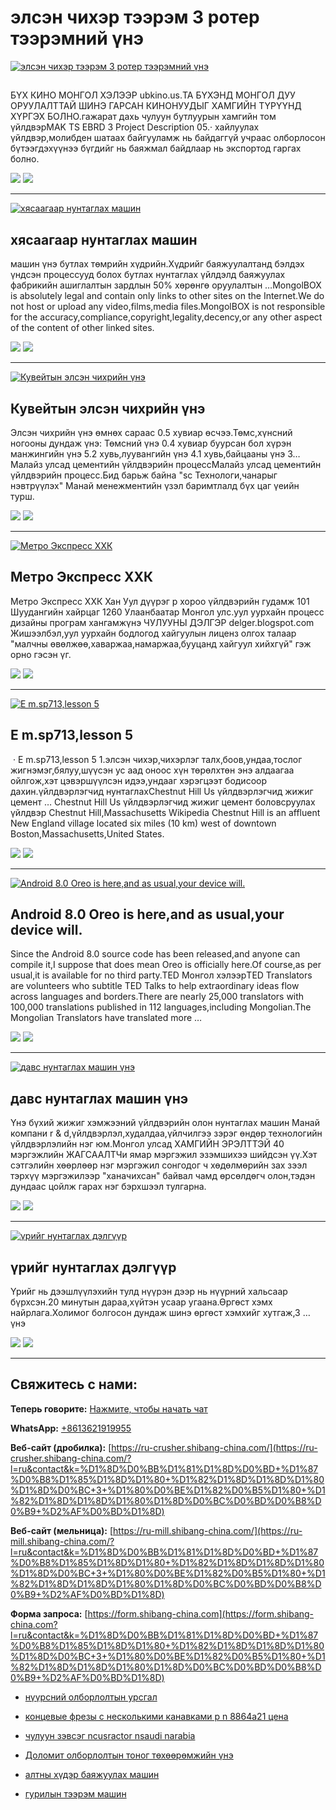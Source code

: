 # элсэн чихэр тээрэм 3 ротер тээрэмний үнэ

<a href="https://swt.shibang-china.com/?l=ru&img&k=%D1%8D%D0%BB%D1%81%D1%8D%D0%BD+%D1%87%D0%B8%D1%85%D1%8D%D1%80+%D1%82%D1%8D%D1%8D%D1%80%D1%8D%D0%BC+3+%D1%80%D0%BE%D1%82%D0%B5%D1%80+%D1%82%D1%8D%D1%8D%D1%80%D1%8D%D0%BC%D0%BD%D0%B8%D0%B9+%D2%AF%D0%BD%D1%8D" target="_blank">![элсэн чихэр тээрэм 3 ротер тээрэмний үнэ](http://static.shibang-china.com/all-800x300/462.jpg)</a>

## 
БҮХ КИНО МОНГОЛ ХЭЛЭЭР ubkino.us.ТА БҮХЭНД МОНГОЛ ДУУ ОРУУЛАЛТТАЙ ШИНЭ ГАРСАН КИНОНУУДЫГ ХАМГИЙН ТҮРҮҮНД ХҮРГЭХ БОЛНО.гажарат дахь чулуун бутлуурын хамгийн том үйлдвэрMAK TS EBRD 3 Project Description 05.&#183; хайлуулах үйлдвэр,молибден шатаах байгууламж нь байдаггүй учраас олборлосон бүтээгдэхүүнээ бүгдийг нь баяжмал байдлаар нь экспортод гаргах болно.


<a href="https://whatsapp.shibangsoft.com/WhatsApp.php" target="_blank" title="WhatsApp">![](http://static.shibang-china.com/icon/whatsapp.png)</a> <a href="https://swt.shibang-china.com/?l=ru&icon&k=%D1%8D%D0%BB%D1%81%D1%8D%D0%BD+%D1%87%D0%B8%D1%85%D1%8D%D1%80+%D1%82%D1%8D%D1%8D%D1%80%D1%8D%D0%BC+3+%D1%80%D0%BE%D1%82%D0%B5%D1%80+%D1%82%D1%8D%D1%8D%D1%80%D1%8D%D0%BC%D0%BD%D0%B8%D0%B9+%D2%AF%D0%BD%D1%8D" target="_blank">![](http://static.shibang-china.com/icon/chat-ru.png)</a>

---

<a href="https://swt.shibang-china.com/?l=ru&img&k=%D1%8D%D0%BB%D1%81%D1%8D%D0%BD+%D1%87%D0%B8%D1%85%D1%8D%D1%80+%D1%82%D1%8D%D1%8D%D1%80%D1%8D%D0%BC+3+%D1%80%D0%BE%D1%82%D0%B5%D1%80+%D1%82%D1%8D%D1%8D%D1%80%D1%8D%D0%BC%D0%BD%D0%B8%D0%B9+%D2%AF%D0%BD%D1%8D" target="_blank">![хясаагаар нунтаглах машин](http://static.shibang-china.com/all-800x300/44.jpg)</a>

## хясаагаар нунтаглах машин
машин үнэ бутлах төмрийн хүдрийн.Хүдрийг баяжуулалтанд бэлдэх үндсэн процессууд болох бутлах нунтаглах үйлдэлд баяжуулах фабрикийн ашиглалтын зардлын 50% хөрөнгө оруулалтын …MongolBOX is absolutely legal and contain only links to other sites on the Internet.We do not host or upload any video,films,media files.MongolBOX is not responsible for the accuracy,compliance,copyright,legality,decency,or any other aspect of the content of other linked sites.


<a href="https://whatsapp.shibangsoft.com/WhatsApp.php" target="_blank" title="WhatsApp">![](http://static.shibang-china.com/icon/whatsapp.png)</a> <a href="https://swt.shibang-china.com/?l=ru&icon&k=%D1%8D%D0%BB%D1%81%D1%8D%D0%BD+%D1%87%D0%B8%D1%85%D1%8D%D1%80+%D1%82%D1%8D%D1%8D%D1%80%D1%8D%D0%BC+3+%D1%80%D0%BE%D1%82%D0%B5%D1%80+%D1%82%D1%8D%D1%8D%D1%80%D1%8D%D0%BC%D0%BD%D0%B8%D0%B9+%D2%AF%D0%BD%D1%8D" target="_blank">![](http://static.shibang-china.com/icon/chat-ru.png)</a>

---

<a href="https://swt.shibang-china.com/?l=ru&img&k=%D1%8D%D0%BB%D1%81%D1%8D%D0%BD+%D1%87%D0%B8%D1%85%D1%8D%D1%80+%D1%82%D1%8D%D1%8D%D1%80%D1%8D%D0%BC+3+%D1%80%D0%BE%D1%82%D0%B5%D1%80+%D1%82%D1%8D%D1%8D%D1%80%D1%8D%D0%BC%D0%BD%D0%B8%D0%B9+%D2%AF%D0%BD%D1%8D" target="_blank">![Кувейтын элсэн чихрийн үнэ](http://static.shibang-china.com/all-800x300/921.jpg)</a>

## Кувейтын элсэн чихрийн үнэ
Элсэн чихрийн үнэ өмнөх сараас 0.5 хувиар өсчээ.Төмс,хүнсний ногооны дундаж үнэ: Төмсний үнэ 0.4 хувиар буурсан бол хүрэн манжингийн үнэ 5.2 хувь,луувангийн үнэ 4.1 хувь,байцааны үнэ 3…Малайз улсад цементийн үйлдвэрийн процессМалайз улсад цементийн үйлдвэрийн процесс.Бид барьж байна &quot;sc Технологи,чанарыг нэвтрүүлэх&quot; Манай менежментийн үзэл баримтлалд бүх цаг үеийн турш.


<a href="https://whatsapp.shibangsoft.com/WhatsApp.php" target="_blank" title="WhatsApp">![](http://static.shibang-china.com/icon/whatsapp.png)</a> <a href="https://swt.shibang-china.com/?l=ru&icon&k=%D1%8D%D0%BB%D1%81%D1%8D%D0%BD+%D1%87%D0%B8%D1%85%D1%8D%D1%80+%D1%82%D1%8D%D1%8D%D1%80%D1%8D%D0%BC+3+%D1%80%D0%BE%D1%82%D0%B5%D1%80+%D1%82%D1%8D%D1%8D%D1%80%D1%8D%D0%BC%D0%BD%D0%B8%D0%B9+%D2%AF%D0%BD%D1%8D" target="_blank">![](http://static.shibang-china.com/icon/chat-ru.png)</a>

---

<a href="https://swt.shibang-china.com/?l=ru&img&k=%D1%8D%D0%BB%D1%81%D1%8D%D0%BD+%D1%87%D0%B8%D1%85%D1%8D%D1%80+%D1%82%D1%8D%D1%8D%D1%80%D1%8D%D0%BC+3+%D1%80%D0%BE%D1%82%D0%B5%D1%80+%D1%82%D1%8D%D1%8D%D1%80%D1%8D%D0%BC%D0%BD%D0%B8%D0%B9+%D2%AF%D0%BD%D1%8D" target="_blank">![Метро Экспресс ХХК](http://static.shibang-china.com/all-800x300/476.jpg)</a>

## Метро Экспресс ХХК
Метро Экспресс ХХК Хан Уул дүүрэг р хороо үйлдвэрийн гудамж 101 Шуудангийн хайрцаг 1260 Улаанбаатар Монгол улс.уул уурхайн процесс дизайны програм хангамжүнэ ЧУЛУУНЫ ДЭЛГЭР delger.blogspot.com Жишээлбэл,уул уурхайн бодлогод хайгуулын лиценз олгох талаар &quot;малчны өвөлжөө,хаваржаа,намаржаа,бууцанд хайгуул хийхгүй&quot; гэж орно гэсэн үг.


<a href="https://whatsapp.shibangsoft.com/WhatsApp.php" target="_blank" title="WhatsApp">![](http://static.shibang-china.com/icon/whatsapp.png)</a> <a href="https://swt.shibang-china.com/?l=ru&icon&k=%D1%8D%D0%BB%D1%81%D1%8D%D0%BD+%D1%87%D0%B8%D1%85%D1%8D%D1%80+%D1%82%D1%8D%D1%8D%D1%80%D1%8D%D0%BC+3+%D1%80%D0%BE%D1%82%D0%B5%D1%80+%D1%82%D1%8D%D1%8D%D1%80%D1%8D%D0%BC%D0%BD%D0%B8%D0%B9+%D2%AF%D0%BD%D1%8D" target="_blank">![](http://static.shibang-china.com/icon/chat-ru.png)</a>

---

<a href="https://swt.shibang-china.com/?l=ru&img&k=%D1%8D%D0%BB%D1%81%D1%8D%D0%BD+%D1%87%D0%B8%D1%85%D1%8D%D1%80+%D1%82%D1%8D%D1%8D%D1%80%D1%8D%D0%BC+3+%D1%80%D0%BE%D1%82%D0%B5%D1%80+%D1%82%D1%8D%D1%8D%D1%80%D1%8D%D0%BC%D0%BD%D0%B8%D0%B9+%D2%AF%D0%BD%D1%8D" target="_blank">![E m.sp713,lesson 5](http://static.shibang-china.com/all-800x300/1517.jpg)</a>

## E m.sp713,lesson 5
&nbsp;&#0183;&#32;E m.sp713,lesson 5 1.элсэн чихэр,чихэрлэг талх,боов,ундаа,тослог жигнэмэг,бялуу,шүүсэн ус аад оноос хүн төрөлхтөн энэ алдаагаа ойлгож,хэт цэвэршүүлсэн идээ,ундааг хэрэгцээт бодисоор дахин.үйлдвэрлэгчид нунтаглахChestnut Hill Us үйлдвэрлэгчид жижиг цемент … Chestnut Hill Us үйлдвэрлэгчид жижиг цемент боловсруулах үйлдвэр Chestnut Hill,Massachusetts Wikipedia Chestnut Hill is an affluent New England village located six miles (10 km) west of downtown Boston,Massachusetts,United States.


<a href="https://whatsapp.shibangsoft.com/WhatsApp.php" target="_blank" title="WhatsApp">![](http://static.shibang-china.com/icon/whatsapp.png)</a> <a href="https://swt.shibang-china.com/?l=ru&icon&k=%D1%8D%D0%BB%D1%81%D1%8D%D0%BD+%D1%87%D0%B8%D1%85%D1%8D%D1%80+%D1%82%D1%8D%D1%8D%D1%80%D1%8D%D0%BC+3+%D1%80%D0%BE%D1%82%D0%B5%D1%80+%D1%82%D1%8D%D1%8D%D1%80%D1%8D%D0%BC%D0%BD%D0%B8%D0%B9+%D2%AF%D0%BD%D1%8D" target="_blank">![](http://static.shibang-china.com/icon/chat-ru.png)</a>

---

<a href="https://swt.shibang-china.com/?l=ru&img&k=%D1%8D%D0%BB%D1%81%D1%8D%D0%BD+%D1%87%D0%B8%D1%85%D1%8D%D1%80+%D1%82%D1%8D%D1%8D%D1%80%D1%8D%D0%BC+3+%D1%80%D0%BE%D1%82%D0%B5%D1%80+%D1%82%D1%8D%D1%8D%D1%80%D1%8D%D0%BC%D0%BD%D0%B8%D0%B9+%D2%AF%D0%BD%D1%8D" target="_blank">![Android 8.0 Oreo is here,and as usual,your device will.](http://static.shibang-china.com/all-800x300/1281.jpg)</a>

## Android 8.0 Oreo is here,and as usual,your device will.
Since the Android 8.0 source code has been released,and anyone can compile it,I suppose that does mean Oreo is officially here.Of course,as per usual,it is available for no third party.TED Монгол хэлээрTED Translators are volunteers who subtitle TED Talks to help extraordinary ideas flow across languages and borders.There are nearly 25,000 translators with 100,000 translations published in 112 languages,including Mongolian.The Mongolian Translators have translated more …


<a href="https://whatsapp.shibangsoft.com/WhatsApp.php" target="_blank" title="WhatsApp">![](http://static.shibang-china.com/icon/whatsapp.png)</a> <a href="https://swt.shibang-china.com/?l=ru&icon&k=%D1%8D%D0%BB%D1%81%D1%8D%D0%BD+%D1%87%D0%B8%D1%85%D1%8D%D1%80+%D1%82%D1%8D%D1%8D%D1%80%D1%8D%D0%BC+3+%D1%80%D0%BE%D1%82%D0%B5%D1%80+%D1%82%D1%8D%D1%8D%D1%80%D1%8D%D0%BC%D0%BD%D0%B8%D0%B9+%D2%AF%D0%BD%D1%8D" target="_blank">![](http://static.shibang-china.com/icon/chat-ru.png)</a>

---

<a href="https://swt.shibang-china.com/?l=ru&img&k=%D1%8D%D0%BB%D1%81%D1%8D%D0%BD+%D1%87%D0%B8%D1%85%D1%8D%D1%80+%D1%82%D1%8D%D1%8D%D1%80%D1%8D%D0%BC+3+%D1%80%D0%BE%D1%82%D0%B5%D1%80+%D1%82%D1%8D%D1%8D%D1%80%D1%8D%D0%BC%D0%BD%D0%B8%D0%B9+%D2%AF%D0%BD%D1%8D" target="_blank">![давс нунтаглах машин үнэ](http://static.shibang-china.com/all-800x300/991.jpg)</a>

## давс нунтаглах машин үнэ
Үнэ бүхий жижиг хэмжээний үйлдвэрийн олон нунтаглах машин Манай компани r &amp; d,үйлдвэрлэл,худалдаа,үйлчилгээ зэрэг өндөр технологийн үйлдвэрлэлийн нэг юм.Монгол улсад ХАМГИЙН ЭРЭЛТТЭЙ 40 мэргэжлийн ЖАГСААЛТЧи ямар мэргэжил эзэмшихээ шийдсэн үү.Хэт сэтгэлийн хөөрлөөр нэг мэргэжил сонгодог ч хөдөлмөрийн зах зээл тэрхүү мэргэжилээр &quot;ханачихсан&quot; байвал чамд өрсөлдөгч олон,тэдэн дундаас цойлж гарах нэг бэрхшээл тулгарна.


<a href="https://whatsapp.shibangsoft.com/WhatsApp.php" target="_blank" title="WhatsApp">![](http://static.shibang-china.com/icon/whatsapp.png)</a> <a href="https://swt.shibang-china.com/?l=ru&icon&k=%D1%8D%D0%BB%D1%81%D1%8D%D0%BD+%D1%87%D0%B8%D1%85%D1%8D%D1%80+%D1%82%D1%8D%D1%8D%D1%80%D1%8D%D0%BC+3+%D1%80%D0%BE%D1%82%D0%B5%D1%80+%D1%82%D1%8D%D1%8D%D1%80%D1%8D%D0%BC%D0%BD%D0%B8%D0%B9+%D2%AF%D0%BD%D1%8D" target="_blank">![](http://static.shibang-china.com/icon/chat-ru.png)</a>

---

<a href="https://swt.shibang-china.com/?l=ru&img&k=%D1%8D%D0%BB%D1%81%D1%8D%D0%BD+%D1%87%D0%B8%D1%85%D1%8D%D1%80+%D1%82%D1%8D%D1%8D%D1%80%D1%8D%D0%BC+3+%D1%80%D0%BE%D1%82%D0%B5%D1%80+%D1%82%D1%8D%D1%8D%D1%80%D1%8D%D0%BC%D0%BD%D0%B8%D0%B9+%D2%AF%D0%BD%D1%8D" target="_blank">![үрийг нунтаглах дэлгүүр](http://static.shibang-china.com/all-800x300/152.jpg)</a>

## үрийг нунтаглах дэлгүүр
Үрийг нь дээшлүүлэхийн тулд нүүрэн дээр нь нүүрний хальсаар бүрхсэн.20 минутын дараа,хүйтэн усаар угаана.Өргөст хэмх найрлага.Холимог болгосон дундаж шинэ өргөст хэмхийг хутгаж,3 … үнэ

<a href="https://whatsapp.shibangsoft.com/WhatsApp.php" target="_blank" title="WhatsApp">![](http://static.shibang-china.com/icon/whatsapp.png)</a> <a href="https://swt.shibang-china.com/?l=ru&icon&k=%D1%8D%D0%BB%D1%81%D1%8D%D0%BD+%D1%87%D0%B8%D1%85%D1%8D%D1%80+%D1%82%D1%8D%D1%8D%D1%80%D1%8D%D0%BC+3+%D1%80%D0%BE%D1%82%D0%B5%D1%80+%D1%82%D1%8D%D1%8D%D1%80%D1%8D%D0%BC%D0%BD%D0%B8%D0%B9+%D2%AF%D0%BD%D1%8D" target="_blank">![](http://static.shibang-china.com/icon/chat-ru.png)</a>

---
## Свяжитесь с нами:

**Теперь говорите:** [Нажмите, чтобы начать чат](https://swt.shibang-china.com?l=ru&contact&k=%D1%8D%D0%BB%D1%81%D1%8D%D0%BD+%D1%87%D0%B8%D1%85%D1%8D%D1%80+%D1%82%D1%8D%D1%8D%D1%80%D1%8D%D0%BC+3+%D1%80%D0%BE%D1%82%D0%B5%D1%80+%D1%82%D1%8D%D1%8D%D1%80%D1%8D%D0%BC%D0%BD%D0%B8%D0%B9+%D2%AF%D0%BD%D1%8D)

**WhatsApp:**  [+8613621919955](https://whatsapp.shibangsoft.com/WhatsApp.php)

**Веб-сайт (дробилка):** [https://ru-crusher.shibang-china.com/](https://ru-crusher.shibang-china.com/?l=ru&contact&k=%D1%8D%D0%BB%D1%81%D1%8D%D0%BD+%D1%87%D0%B8%D1%85%D1%8D%D1%80+%D1%82%D1%8D%D1%8D%D1%80%D1%8D%D0%BC+3+%D1%80%D0%BE%D1%82%D0%B5%D1%80+%D1%82%D1%8D%D1%8D%D1%80%D1%8D%D0%BC%D0%BD%D0%B8%D0%B9+%D2%AF%D0%BD%D1%8D)

**Веб-сайт (мельница):** [https://ru-mill.shibang-china.com/](https://ru-mill.shibang-china.com/?l=ru&contact&k=%D1%8D%D0%BB%D1%81%D1%8D%D0%BD+%D1%87%D0%B8%D1%85%D1%8D%D1%80+%D1%82%D1%8D%D1%8D%D1%80%D1%8D%D0%BC+3+%D1%80%D0%BE%D1%82%D0%B5%D1%80+%D1%82%D1%8D%D1%8D%D1%80%D1%8D%D0%BC%D0%BD%D0%B8%D0%B9+%D2%AF%D0%BD%D1%8D)

**Форма запроса:** [https://form.shibang-china.com](https://form.shibang-china.com?l=ru&contact&k=%D1%8D%D0%BB%D1%81%D1%8D%D0%BD+%D1%87%D0%B8%D1%85%D1%8D%D1%80+%D1%82%D1%8D%D1%8D%D1%80%D1%8D%D0%BC+3+%D1%80%D0%BE%D1%82%D0%B5%D1%80+%D1%82%D1%8D%D1%8D%D1%80%D1%8D%D0%BC%D0%BD%D0%B8%D0%B9+%D2%AF%D0%BD%D1%8D)

* [нүүрсний олборлолтын урсгал](../130/%D0%BD%D2%AF%D2%AF%D1%80%D1%81%D0%BD%D0%B8%D0%B9%20%D0%BE%D0%BB%D0%B1%D0%BE%D1%80%D0%BB%D0%BE%D0%BB%D1%82%D1%8B%D0%BD%20%D1%83%D1%80%D1%81%D0%B3%D0%B0%D0%BB.md)

* [концевые фрезы с несколькими канавками p n 8864a21 цена](../130/%D0%BA%D0%BE%D0%BD%D1%86%D0%B5%D0%B2%D1%8B%D0%B5%20%D1%84%D1%80%D0%B5%D0%B7%D1%8B%20%D1%81%20%D0%BD%D0%B5%D1%81%D0%BA%D0%BE%D0%BB%D1%8C%D0%BA%D0%B8%D0%BC%D0%B8%20%D0%BA%D0%B0%D0%BD%D0%B0%D0%B2%D0%BA%D0%B0%D0%BC%D0%B8%20p%20n%208864a21%20%D1%86%D0%B5%D0%BD%D0%B0.md)

* [чулуун зэвсэг ncusractor nsaudi narabia](../129/%D1%87%D1%83%D0%BB%D1%83%D1%83%D0%BD%20%D0%B7%D1%8D%D0%B2%D1%81%D1%8D%D0%B3%20ncusractor%20nsaudi%20narabia.md)

* [Доломит олборлолтын тоног төхөөрөмжийн үнэ](../128/%D0%94%D0%BE%D0%BB%D0%BE%D0%BC%D0%B8%D1%82%20%D0%BE%D0%BB%D0%B1%D0%BE%D1%80%D0%BB%D0%BE%D0%BB%D1%82%D1%8B%D0%BD%20%D1%82%D0%BE%D0%BD%D0%BE%D0%B3%20%D1%82%D3%A9%D1%85%D3%A9%D3%A9%D1%80%D3%A9%D0%BC%D0%B6%D0%B8%D0%B9%D0%BD%20%D2%AF%D0%BD%D1%8D.md)

* [алтны хүдэр баяжуулах машин](../128/%D0%B0%D0%BB%D1%82%D0%BD%D1%8B%20%D1%85%D2%AF%D0%B4%D1%8D%D1%80%20%D0%B1%D0%B0%D1%8F%D0%B6%D1%83%D1%83%D0%BB%D0%B0%D1%85%20%D0%BC%D0%B0%D1%88%D0%B8%D0%BD.md)

* [гурилын тээрэм машин](../127/%D0%B3%D1%83%D1%80%D0%B8%D0%BB%D1%8B%D0%BD%20%D1%82%D1%8D%D1%8D%D1%80%D1%8D%D0%BC%20%D0%BC%D0%B0%D1%88%D0%B8%D0%BD.md)